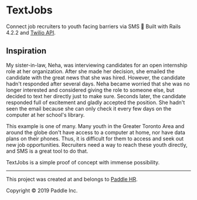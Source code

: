 # TextJobs
Connect job recruiters to youth facing barriers via SMS 📲 Built with Rails 4.2.2 and [Twilio API](https://www.twilio.com/).

## Inspiration
My sister-in-law, Neha, was interviewing candidates for an open internship role at her organization. After she made her decision, she emailed the candidate with the great news that she was hired. However, the candidate hadn't responded after several days. Neha became worried that she was no longer interested and considered giving the role to someone else, but decided to text her directly just to make sure. Seconds later, the candidate responded full of excitement and gladly accepted the position. She hadn't seen the email because she can only check it every few days on the computer at her school's library.

This example is one of many. Many youth in the Greater Toronto Area and around the globe don't have access to a computer at home, nor have data plans on their phones. Thus, it is difficult for them to access and seek out new job opportunities. Recruiters need a way to reach these youth directly, and SMS is a great tool to do that.

TextJobs is a simple proof of concept with immense possibility.

---
This project was created at and belongs to [Paddle HR](https://www.paddlehr.com/).

Copyright © 2019 Paddle Inc.
